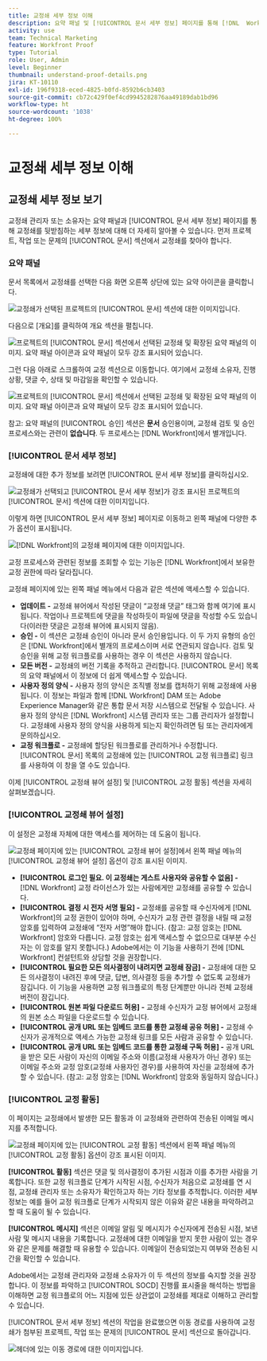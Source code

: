 ```yaml
---
title: 교정쇄 세부 정보 이해
description: 요약 패널 및 [!UICONTROL 문서 세부 정보] 페이지를 통해 [!DNL  Workfront] 의 교정쇄를 뒷받침하는 세부 정보에 대해 더 자세히 알아봅니다.
activity: use
team: Technical Marketing
feature: Workfront Proof
type: Tutorial
role: User, Admin
level: Beginner
thumbnail: understand-proof-details.png
jira: KT-10110
exl-id: 196f9318-eced-4825-b0fd-8592b6cb3403
source-git-commit: cb72c429f0ef4cd9945282876aa49189dab1bd96
workflow-type: ht
source-wordcount: '1038'
ht-degree: 100%

---
```


# 교정쇄 세부 정보 이해

## 교정쇄 세부 정보 보기

교정쇄 관리자 또는 소유자는 요약 패널과 [!UICONTROL 문서 세부 정보] 페이지를 통해 교정쇄를 뒷받침하는 세부 정보에 대해 더 자세히 알아볼 수 있습니다. 먼저 프로젝트, 작업 또는 문제의 [!UICONTROL 문서] 섹션에서 교정쇄를 찾아야 합니다.

### 요약 패널

문서 목록에서 교정쇄를 선택한 다음 화면 오른쪽 상단에 있는 요약 아이콘을 클릭합니다.

![교정쇄가 선택된 프로젝트의 [!UICONTROL 문서] 섹션에 대한 이미지입니다.](assets/document-summary-1.png)

다음으로 [개요]를 클릭하여 개요 섹션을 펼칩니다.

![프로젝트의 [!UICONTROL 문서] 섹션에서 선택된 교정쇄 및 확장된 요약 패널의 이미지. 요약 패널 아이콘과 요약 패널이 모두 강조 표시되어 있습니다.](assets/document-summary-2.png)

그런 다음 아래로 스크롤하여 교정 섹션으로 이동합니다. 여기에서 교정쇄 소유자, 진행 상황, 댓글 수, 상태 및 마감일을 확인할 수 있습니다.

![프로젝트의 [!UICONTROL 문서] 섹션에서 선택된 교정쇄 및 확장된 요약 패널의 이미지. 요약 패널 아이콘과 요약 패널이 모두 강조 표시되어 있습니다.](assets/document-summary-3.png)

참고: 요약 패널의 [!UICONTROL 승인] 섹션은 **문서** 승인용이며, 교정쇄 검토 및 승인 프로세스와는 관련이 **없습니다**. 두 프로세스는 [!DNL Workfront]에서 별개입니다.

### [!UICONTROL 문서 세부 정보]

교정쇄에 대한 추가 정보를 보려면 [!UICONTROL 문서 세부 정보]를 클릭하십시오.

![교정쇄가 선택되고 [!UICONTROL 문서 세부 정보]가 강조 표시된 프로젝트의 [!UICONTROL 문서] 섹션에 대한 이미지입니다.](assets/document-summary-4.png)

이렇게 하면 [!UICONTROL 문서 세부 정보] 페이지로 이동하고 왼쪽 패널에 다양한 추가 옵션이 표시됩니다.

![[!DNL  Workfront]의 교정쇄 페이지에 대한 이미지입니다.](assets/document-details.png)

교정 프로세스와 관련된 정보를 조회할 수 있는 기능은 [!DNL Workfront]에서 보유한 교정 권한에 따라 달라집니다.

교정쇄 페이지에 있는 왼쪽 패널 메뉴에서 다음과 같은 섹션에 액세스할 수 있습니다.

* **업데이트 -** 교정쇄 뷰어에서 작성된 댓글이 “교정쇄 댓글” 태그와 함께 여기에 표시됩니다. 작업이나 프로젝트에 댓글을 작성하듯이 파일에 댓글을 작성할 수도 있습니다(이러한 댓글은 교정쇄 뷰어에 표시되지 않음).
* **승인 -** 이 섹션은 교정쇄 승인이 아니라 문서 승인용입니다. 이 두 가지 유형의 승인은 [!DNL Workfront]에서 별개의 프로세스이며 서로 연관되지 않습니다. 검토 및 승인을 위해 교정 워크플로를 사용하는 경우 이 섹션은 사용하지 않습니다.
* **모든 버전 -** 교정쇄의 버전 기록을 추적하고 관리합니다. [!UICONTROL 문서] 목록의 요약 패널에서 이 정보에 더 쉽게 액세스할 수 있습니다.
* **사용자 정의 양식 -** 사용자 정의 양식은 조직별 정보를 캡처하기 위해 교정쇄에 사용됩니다. 이 정보는 파일과 함께 [!DNL Workfront] DAM 또는 Adobe Experience Manager와 같은 통합 문서 저장 시스템으로 전달될 수 있습니다. 사용자 정의 양식은 [!DNL Workfront] 시스템 관리자 또는 그룹 관리자가 설정합니다. 교정쇄에 사용자 정의 양식을 사용하게 되는지 확인하려면 팀 또는 관리자에게 문의하십시오.
* **교정 워크플로 -** 교정쇄에 할당된 워크플로를 관리하거나 수정합니다. [!UICONTROL 문서] 목록의 교정쇄에 있는 [!UICONTROL 교정 워크플로] 링크를 사용하여 이 창을 열 수도 있습니다.

이제 [!UICONTROL 교정쇄 뷰어 설정] 및 [!UICONTROL 교정 활동] 섹션을 자세히 살펴보겠습니다.

### [!UICONTROL 교정쇄 뷰어 설정]

이 설정은 교정쇄 자체에 대한 액세스를 제어하는 데 도움이 됩니다.

![교정쇄 페이지에 있는 [!UICONTROL 교정쇄 뷰어 설정]에서 왼쪽 패널 메뉴의 [!UICONTROL 교정쇄 뷰어 설정] 옵션이 강조 표시된 이미지.](assets/proofing-settings-on-details-page.png)

* **[!UICONTROL 로그인 필요. 이 교정쇄는 게스트 사용자와 공유할 수 없음] -** [!DNL Workfront] 교정 라이선스가 있는 사람에게만 교정쇄를 공유할 수 있습니다.
* **[!UICONTROL 결정 시 전자 서명 필요] -** 교정쇄를 공유할 때 수신자에게 [!DNL Workfront]의 교정 권한이 있어야 하며, 수신자가 교정 관련 결정을 내릴 때 교정 암호를 입력하여 교정쇄에 “전자 서명”해야 합니다. (참고: 교정 암호는 [!DNL Workfront] 암호와 다릅니다. 교정 암호는 쉽게 액세스할 수 없으므로 대부분 수신자는 이 암호를 알지 못합니다.) Adobe에서는 이 기능을 사용하기 전에 [!DNL Workfront] 컨설턴트와 상담할 것을 권장합니다.
* **[!UICONTROL 필요한 모든 의사결정이 내려지면 교정쇄 잠금] -** 교정쇄에 대한 모든 의사결정이 내려진 후에 댓글, 답변, 의사결정 등을 추가할 수 없도록 교정쇄가 잠깁니다. 이 기능을 사용하면 교정 워크플로의 특정 단계뿐만 아니라 전체 교정쇄 버전이 잠깁니다.
* **[!UICONTROL 원본 파일 다운로드 허용] -** 교정쇄 수신자가 교정 뷰어에서 교정쇄의 원본 소스 파일을 다운로드할 수 있습니다.
* **[!UICONTROL 공개 URL 또는 임베드 코드를 통한 교정쇄 공유 허용] -** 교정쇄 수신자가 공개적으로 액세스 가능한 교정쇄 링크를 모든 사람과 공유할 수 있습니다.
* **[!UICONTROL 공개 URL 또는 임베드 코드를 통한 교정쇄 구독 허용] -** 공개 URL을 받은 모든 사람이 자신의 이메일 주소와 이름(교정쇄 사용자가 아닌 경우) 또는 이메일 주소와 교정 암호(교정쇄 사용자인 경우)를 사용하여 자신을 교정쇄에 추가할 수 있습니다. (참고: 교정 암호는 [!DNL Workfront] 암호와 동일하지 않습니다.)


### [!UICONTROL 교정 활동]

이 페이지는 교정쇄에서 발생한 모든 활동과 이 교정쇄와 관련하여 전송된 이메일 메시지를 추적합니다.

![교정쇄 페이지에 있는 [!UICONTROL 교정 활동] 섹션에서 왼쪽 패널 메뉴의 [!UICONTROL 교정 활동] 옵션이 강조 표시된 이미지.](assets/proofing-activity-in-details.png)

**[!UICONTROL 활동]** 섹션은 댓글 및 의사결정이 추가된 시점과 이를 추가한 사람을 기록합니다. 또한 교정 워크플로 단계가 시작된 시점, 수신자가 처음으로 교정쇄를 연 시점, 교정쇄 관리자 또는 소유자가 확인하고자 하는 기타 정보를 추적합니다. 이러한 세부 정보는 예를 들어 교정 워크플로 단계가 시작되지 않은 이유와 같은 내용을 파악하려고 할 때 도움이 될 수 있습니다.

**[!UICONTROL 메시지]** 섹션은 이메일 알림 및 메시지가 수신자에게 전송된 시점, 보낸 사람 및 메시지 내용을 기록합니다. 교정쇄에 대한 이메일을 받지 못한 사람이 있는 경우와 같은 문제를 해결할 때 유용할 수 있습니다. 이메일이 전송되었는지 여부와 전송된 시간을 확인할 수 있습니다.

Adobe에서는 교정쇄 관리자와 교정쇄 소유자가 이 두 섹션의 정보를 숙지할 것을 권장합니다. 이 정보를 파악하고 [!UICONTROL SOCD] 진행률 표시줄을 해석하는 방법을 이해하면 교정 워크플로의 어느 지점에 있든 상관없이 교정쇄를 제대로 이해하고 관리할 수 있습니다.

[!UICONTROL 문서 세부 정보] 섹션의 작업을 완료했으면 이동 경로를 사용하여 교정쇄가 첨부된 프로젝트, 작업 또는 문제의 [!UICONTROL 문서] 섹션으로 돌아갑니다.

![헤더에 있는 이동 경로에 대한 이미지입니다.](assets/proof-breadcrumb.png)

<!--
#### Learn more
* [!UICONTROL Document details] overview
* Add a custom form to a document
* Request document approvals
* Summary for documents overview
* View activity on a proof within [!DNL Workfront]
-->

